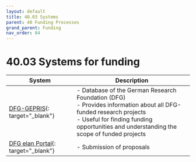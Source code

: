 ```yaml
---
layout: default
title: 40.03 Systems
parent: 40 Funding Processes
grand_parent: Funding
nav_order: 04
---
```


# 40.03 Systems for funding

 System | Description |
---|---|
[DFG-GEPRIS](https://gepris.dfg.de/gepris/OCTOPUS){: target="_blank"}| - Database of the German Research Foundation (DFG)<br>- Provides information about all DFG-funded research projects<br>- Useful for finding funding opportunities and understanding the scope of funded projects |
[DFG elan Portal](https://elan.dfg.de/my.policy){: target="_blank"}| - Submission of proposals |

